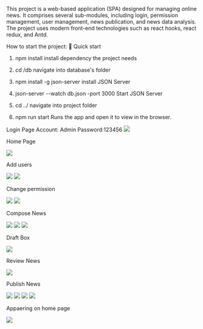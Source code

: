 This project is a web-based application (SPA) designed for managing online news. 
It comprises several sub-modules, including login, permission management, user management, news publication, and news data analysis. 
The project uses modern front-end technologies such as react hooks, react redux, and Antd.

How to start the project:
🚀 Quick start

1. npm install
install dependency the project needs

2. cd /db
navigate into database's folder

3. npm install -g json-server
install JSON Server

4. json-server --watch db.json -port 3000
Start JSON Server

5. cd ../
navigate into project folder

6. npm run start
Runs the app and open it to view in the browser.


Login Page  Account: Admin Password:123456
![](images/Login.png)

Home Page

![](images/Home%20page.png)

Add users 

![](images/Add%20user1.png)
![](images/Add%20user2.png)

Change permission

![](images/Manage%20roles'%20permisssions%20.png)
![](images/manage%20different%20right%20permissions.png)



Compose News 

![](images/compose%20news1.png)
![](images/compose%20news2.png)
![](images/compose%20news3.png)


Draft Box 

![](images/draft%20box.png)


Review News

![](images/review%20box2.png)


Publish News 

![](images/publish1.png)
![](images/publish2.png)
![](images/publish3.png)
![](images/publish4.png)

Appaering on home page

![](images/Appaering%20on%20home%20page.png)



